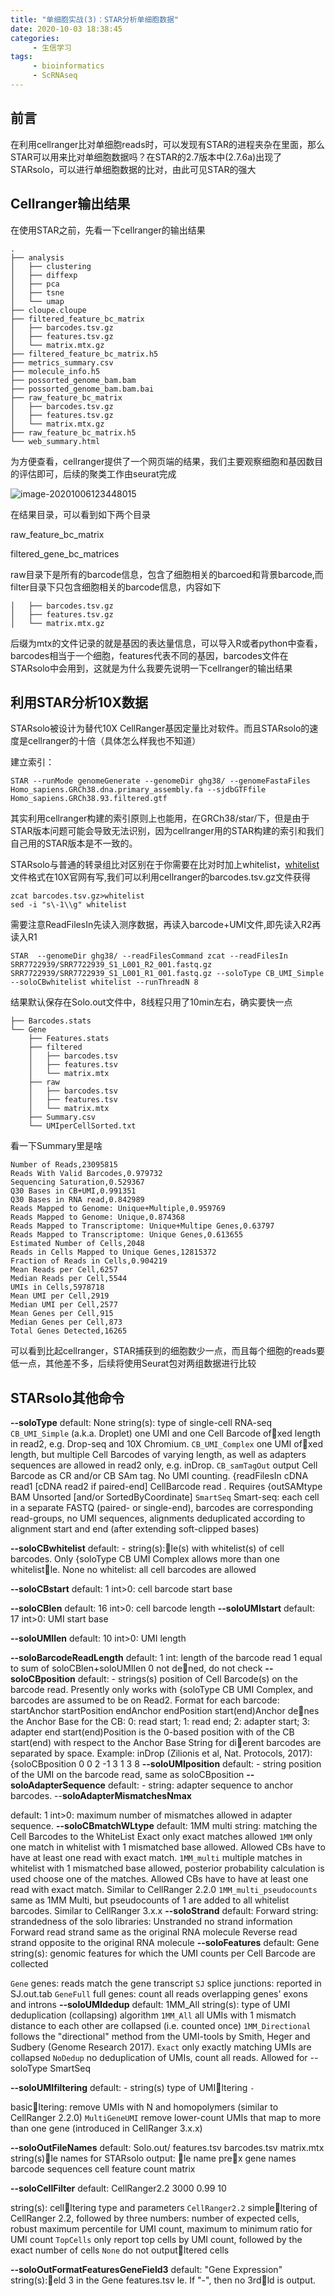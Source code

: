 ```yaml
---
title: "单细胞实战(3)：STAR分析单细胞数据"
date: 2020-10-03 18:38:45
categories:
     - 生信学习
tags:
     - bioinformatics
     - ScRNAseq
---
```


## 前言

在利用cellranger比对单细胞reads时，可以发现有STAR的进程夹杂在里面，那么STAR可以用来比对单细胞数据吗？在STAR的2.7版本中(2.7.6a)出现了STARsolo，可以进行单细胞数据的比对，由此可见STAR的强大

## Cellranger输出结果

在使用STAR之前，先看一下cellranger的输出结果

```
.
├── analysis
│   ├── clustering
│   ├── diffexp
│   ├── pca
│   ├── tsne
│   └── umap
├── cloupe.cloupe
├── filtered_feature_bc_matrix
│   ├── barcodes.tsv.gz
│   ├── features.tsv.gz
│   └── matrix.mtx.gz
├── filtered_feature_bc_matrix.h5
├── metrics_summary.csv
├── molecule_info.h5
├── possorted_genome_bam.bam
├── possorted_genome_bam.bam.bai
├── raw_feature_bc_matrix
│   ├── barcodes.tsv.gz
│   ├── features.tsv.gz
│   └── matrix.mtx.gz
├── raw_feature_bc_matrix.h5
└── web_summary.html

```

为方便查看，cellranger提供了一个网页端的结果，我们主要观察细胞和基因数目的评估即可，后续的聚类工作由seurat完成

![image-20201006123448015](/img/posts/2020.10.3/image-20201006123448015.png)

在结果目录，可以看到如下两个目录

raw_feature_bc_matrix

filtered_gene_bc_matrices

raw目录下是所有的barcode信息，包含了细胞相关的barcoed和背景barcode,而filter目录下只包含细胞相关的barcode信息，内容如下

```
│   ├── barcodes.tsv.gz
│   ├── features.tsv.gz
│   └── matrix.mtx.gz
```

后缀为mtx的文件记录的就是基因的表达量信息，可以导入R或者python中查看，barcodes相当于一个细胞，features代表不同的基因，barcodes文件在STARsolo中会用到，这就是为什么我要先说明一下cellranger的输出结果

## 利用STAR分析10X数据

STARsolo被设计为替代10X CellRanger基因定量比对软件。而且STARsolo的速度是cellranger的十倍（具体怎么样我也不知道）

建立索引：

```
STAR --runMode genomeGenerate --genomeDir ghg38/ --genomeFastaFiles Homo_sapiens.GRCh38.dna.primary_assembly.fa --sjdbGTFfile Homo_sapiens.GRCh38.93.filtered.gtf
```

其实利用cellranger构建的索引原则上也能用，在GRCh38/star/下，但是由于STAR版本问题可能会导致无法识别，因为cellranger用的STAR构建的索引和我们自己用的STAR版本是不一致的。

STARsolo与普通的转录组比对区别在于你需要在比对时加上whitelist，[whitelist]((https://kb.10xgenomics.com/hc/en-us/articles/115004506263-What-is-a-barcode-whitelist-) )文件格式在10X官网有写,我们可以利用cellranger的barcodes.tsv.gz文件获得

```
zcat barcodes.tsv.gz>whitelist
sed -i "s\-1\\g" whitelist
```

需要注意ReadFilesIn先读入测序数据，再读入barcode+UMI文件,即先读入R2再读入R1

```
STAR  --genomeDir ghg38/ --readFilesCommand zcat --readFilesIn SRR7722939/SRR7722939_S1_L001_R2_001.fastq.gz SRR7722939/SRR7722939_S1_L001_R1_001.fastq.gz --soloType CB_UMI_Simple --soloCBwhitelist whitelist --runThreadN 8
```

结果默认保存在Solo.out文件中，8线程只用了10min左右，确实要快一点

```
├── Barcodes.stats
└── Gene
    ├── Features.stats
    ├── filtered
    │   ├── barcodes.tsv
    │   ├── features.tsv
    │   └── matrix.mtx
    ├── raw
    │   ├── barcodes.tsv
    │   ├── features.tsv
    │   └── matrix.mtx
    ├── Summary.csv
    └── UMIperCellSorted.txt
```

看一下Summary里是啥

```
Number of Reads,23095815
Reads With Valid Barcodes,0.979732
Sequencing Saturation,0.529367
Q30 Bases in CB+UMI,0.991351
Q30 Bases in RNA read,0.842989
Reads Mapped to Genome: Unique+Multiple,0.959769
Reads Mapped to Genome: Unique,0.874368
Reads Mapped to Transcriptome: Unique+Multipe Genes,0.63797
Reads Mapped to Transcriptome: Unique Genes,0.613655
Estimated Number of Cells,2048
Reads in Cells Mapped to Unique Genes,12815372
Fraction of Reads in Cells,0.904219
Mean Reads per Cell,6257
Median Reads per Cell,5544
UMIs in Cells,5978718
Mean UMI per Cell,2919
Median UMI per Cell,2577
Mean Genes per Cell,915
Median Genes per Cell,873
Total Genes Detected,16265
```

可以看到比起cellranger，STAR捕获到的细胞数少一点，而且每个细胞的reads要低一点，其他差不多，后续将使用Seurat包对两组数据进行比较

## STARsolo其他命令

**--soloType**
default: None
string(s): type of single-cell RNA-seq
`CB_UMI_Simple`
(a.k.a. Droplet) one UMI and one Cell Barcode ofxed length in
read2, e.g. Drop-seq and 10X Chromium.
`CB_UMI_Complex`
one UMI ofxed length, but multiple Cell Barcodes of varying length,
as well as adapters sequences are allowed in read2 only, e.g. inDrop.
`CB_samTagOut`
output Cell Barcode as CR and/or CB SAm tag. No UMI counting.
{readFilesIn cDNA read1 [cDNA read2 if paired-end]
CellBarcode read . Requires {outSAMtype BAM Unsorted [and/or
SortedByCoordinate]
`SmartSeq`
Smart-seq: each cell in a separate FASTQ (paired- or single-end),
barcodes are corresponding read-groups, no UMI sequences,
alignments deduplicated according to alignment start and end (after
extending soft-clipped bases)

**--soloCBwhitelist**
default: -
string(s):le(s) with whitelist(s) of cell barcodes. Only {soloType
CB UMI Complex allows more than one whitelistle.
None
no whitelist: all cell barcodes are allowed

**--soloCBstart**
default: 1
int>0: cell barcode start base

**--soloCBlen**
default: 16
int>0: cell barcode length
**--soloUMIstart**
default: 17
int>0: UMI start base

**--soloUMIlen**
default: 10
int>0: UMI length

**--soloBarcodeReadLength**
default: 1
int: length of the barcode read
1
equal to sum of soloCBlen+soloUMIlen
0
not dened, do not check
**--soloCBposition**
default: -
strings(s) position of Cell Barcode(s) on the barcode read.
Presently only works with {soloType CB UMI Complex, and barcodes are
assumed to be on Read2.
Format for each barcode: startAnchor startPosition endAnchor endPosition
start(end)Anchor denes the Anchor Base for the CB: 0: read start; 1: read
end; 2: adapter start; 3: adapter end
start(end)Position is the 0-based position with of the CB start(end) with
respect to the Anchor Base
String for dierent barcodes are separated by space.
Example: inDrop (Zilionis et al, Nat. Protocols, 2017):
{soloCBposition 0 0 2 -1 3 1 3 8
**--soloUMIposition**
default: -
string position of the UMI on the barcode read, same as soloCBposition
**--soloAdapterSequence**
default: -
string: adapter sequence to anchor barcodes.
--**soloAdapterMismatchesNmax**

default: 1
int>0: maximum number of mismatches allowed in adapter sequence.
**--soloCBmatchWLtype**
default: 1MM multi
string: matching the Cell Barcodes to the WhiteList
Exact
only exact matches allowed
`1MM`
only one match in whitelist with 1 mismatched base allowed. Allowed
CBs have to have at least one read with exact match.
`1MM_multi`
multiple matches in whitelist with 1 mismatched base allowed,
posterior probability calculation is used choose one of the matches.
Allowed CBs have to have at least one read with exact match. Similar to
CellRanger 2.2.0
`1MM_multi_pseudocounts`
same as 1MM Multi, but pseudocounts of 1 are added to all whitelist
barcodes.
Similar to CellRanger 3.x.x
**--soloStrand**
default: Forward
string: strandedness of the solo libraries:
Unstranded
no strand information
Forward
read strand same as the original RNA molecule
Reverse
read strand opposite to the original RNA molecule
**--soloFeatures**
default: Gene
string(s): genomic features for which the UMI counts per Cell Barcode are
collected

`Gene`
genes: reads match the gene transcript
`SJ`
splice junctions: reported in SJ.out.tab
`GeneFull`
full genes: count all reads overlapping genes' exons and introns
**--soloUMIdedup**
default: 1MM_All
string(s): type of UMI deduplication (collapsing) algorithm
`1MM_All`
all UMIs with 1 mismatch distance to each other are collapsed (i.e.
counted once)
`1MM_Directional`
follows the "directional" method from the UMI-tools by Smith, Heger
and Sudbery (Genome Research 2017).
`Exact`
only exactly matching UMIs are collapsed
`NoDedup`
no deduplication of UMIs, count all reads. Allowed for --soloType
SmartSeq

**--soloUMIfiltering**
default: -
string(s) type of UMIltering
`-`

basicltering: remove UMIs with N and homopolymers (similar to
CellRanger 2.2.0)
`MultiGeneUMI`
remove lower-count UMIs that map to more than one gene
(introduced in CellRanger 3.x.x)

**--soloOutFileNames**
default: Solo.out/ features.tsv barcodes.tsv matrix.mtx
string(s)le names for STARsolo output:
le name prex gene names barcode sequences cell feature count matrix

**--soloCellFilter**
default: CellRanger2.2 3000 0.99 10

string(s): cellltering type and parameters
`CellRanger2.2`
simpleltering of CellRanger 2.2, followed by three numbers: number
of expected cells, robust maximum percentile for UMI count,
maximum to minimum ratio for UMI count
`TopCells`
only report top cells by UMI count, followed by the exact number of
cells
`None`
do not outputltered cells

**--soloOutFormatFeaturesGeneField3**
default: "Gene Expression"
string(s):eld 3 in the Gene features.tsv le. If "-", then no 3rdld is output.
